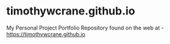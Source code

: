 # timothywcrane.github.io
My Personal Project Portfolio Repository
found on the web at - https://timothywcrane.github.io
